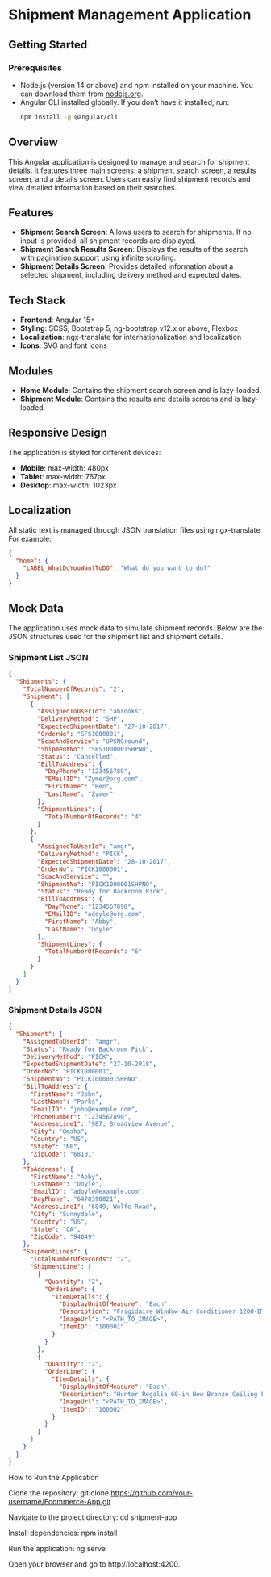 # Shipment Management Application

## Getting Started

### Prerequisites

- Node.js (version 14 or above) and npm installed on your machine. You can download them from [nodejs.org](https://nodejs.org/).
- Angular CLI installed globally. If you don’t have it installed, run:
  ```bash
  npm install -g @angular/cli

## Overview
This Angular application is designed to manage and search for shipment details. It features three main screens: a shipment search screen, a results screen, and a details screen. Users can easily find shipment records and view detailed information based on their searches.

## Features
- **Shipment Search Screen**: Allows users to search for shipments. If no input is provided, all shipment records are displayed.
- **Shipment Search Results Screen**: Displays the results of the search with pagination support using infinite scrolling.
- **Shipment Details Screen**: Provides detailed information about a selected shipment, including delivery method and expected dates.

## Tech Stack
- **Frontend**: Angular 15+
- **Styling**: SCSS, Bootstrap 5, ng-bootstrap v12.x or above, Flexbox
- **Localization**: ngx-translate for internationalization and localization
- **Icons**: SVG and font icons

## Modules
- **Home Module**: Contains the shipment search screen and is lazy-loaded.
- **Shipment Module**: Contains the results and details screens and is lazy-loaded.

## Responsive Design
The application is styled for different devices:
- **Mobile**: max-width: 480px
- **Tablet**: max-width: 767px
- **Desktop**: max-width: 1023px

## Localization
All static text is managed through JSON translation files using ngx-translate. For example:
```json
{
  "home": {
    "LABEL_WhatDoYouWantToDO": "What do you want to do?"
  }
}
```
## Mock Data

The application uses mock data to simulate shipment records. Below are the JSON structures used for the shipment list and shipment details.

### Shipment List JSON

```json
{
  "Shipments": {
    "TotalNumberOfRecords": "2",
    "Shipment": [
      {
        "AssignedToUserId": "abrooks",
        "DeliveryMethod": "SHP",
        "ExpectedShipmentDate": "27-10-2017",
        "OrderNo": "SFS1000001",
        "ScacAndService": "UPSNGround",
        "ShipmentNo": "SFS1000001SHPNO",
        "Status": "Cancelled",
        "BillToAddress": {
          "DayPhone": "123456789",
          "EMailID": "Zymer@org.com",
          "FirstName": "Ben",
          "LastName": "Zymer"
        },
        "ShipmentLines": {
          "TotalNumberOfRecords": "4"
        }
      },
      {
        "AssignedToUserId": "amgr",
        "DeliveryMethod": "PICK",
        "ExpectedShipmentDate": "28-10-2017",
        "OrderNo": "PICK1000001",
        "ScacAndService": "",
        "ShipmentNo": "PICK1000001SHPNO",
        "Status": "Ready for Backroom Pick",
        "BillToAddress": {
          "DayPhone": "1234567890",
          "EMailID": "adoyle@org.com",
          "FirstName": "Abby",
          "LastName": "Doyle"
        },
        "ShipmentLines": {
          "TotalNumberOfRecords": "6"
        }
      }
    ]
  }
}

```
### Shipment Details JSON

```json
{
  "Shipment": {
    "AssignedToUserId": "amgr",
    "Status": "Ready for Backroom Pick",
    "DeliveryMethod": "PICK",
    "ExpectedShipmentDate": "27-10-2018",
    "OrderNo": "PICK1000001",
    "ShipmentNo": "PICK1000001SHPNO",
    "BillToAddress": {
      "FirstName": "John",
      "LastName": "Parks",
      "EmailID": "john@example.com",
      "Phonenumber": "1234567890",
      "AddressLine1": "987, Broadview Avenue",
      "City": "Omaha",
      "Country": "US",
      "State": "NE",
      "ZipCode": "68101"
    },
    "ToAddress": {
      "FirstName": "Abby",
      "LastName": "Doyle",
      "EmailID": "adoyle@example.com",
      "DayPhone": "6478390821",
      "AddressLine1": "6849, Wolfe Road",
      "City": "Sunnydale",
      "Country": "US",
      "State": "CA",
      "ZipCode": "94049"
    },
    "ShipmentLines": {
      "TotalNumberOfRecords": "2",
      "ShipmentLine": [
        {
          "Quantity": "2",
          "OrderLine": {
            "ItemDetails": {
              "DisplayUnitOfMeasure": "Each",
              "Description": "Frigidaire Window Air Conditioner 1200-BTU",
              "ImageUrl": "<PATH_TO_IMAGE>",
              "ItemID": "100001"
            }
          }
        },
        {
          "Quantity": "2",
          "OrderLine": {
            "ItemDetails": {
              "DisplayUnitOfMeasure": "Each",
              "Description": "Hunter Regalia 60-in New Bronze Ceiling Fan",
              "ImageUrl": "<PATH_TO_IMAGE>",
              "ItemID": "100002"
            }
          }
        }
      ]
    }
  }
}


```
How to Run the Application

Clone the repository:
git clone https://github.com/your-username/Ecommerce-App.git

Navigate to the project directory:
cd shipment-app

Install dependencies:
npm install

Run the application:
ng serve

Open your browser and go to http://localhost:4200.
